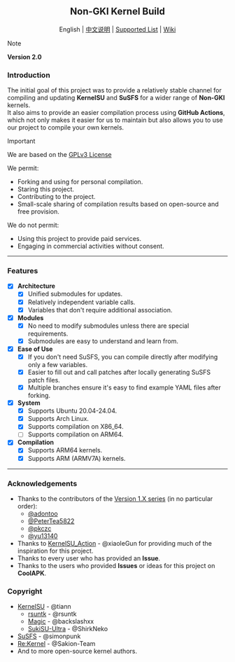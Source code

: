<h2 align="center">Non-GKI Kernel Build</h2>

<p align="center">
  English | <a href="README_cn.md">中文说明</a> | <a href="Supported_list.md">Supported List</a> | <a href="https://github.com/JackA1ltman/NonGKI_Kernel_Build_2nd/wiki">Wiki</a>
</p>

> [!NOTE]
> **Version 2.0** 

### Introduction

The initial goal of this project was to provide a relatively stable channel for compiling and updating **KernelSU** and **SuSFS** for a wider range of **Non-GKI** kernels.  
It also aims to provide an easier compilation process using **GitHub Actions**, which not only makes it easier for us to maintain but also allows you to use our project to compile your own kernels.  



> [!IMPORTANT]
>We are based on the [GPLv3 License](LICENSE)  
>
>We permit:
>  - Forking and using for personal compilation.
>  - Staring this project.
>  - Contributing to the project.
>  - Small-scale sharing of compilation results based on open-source and free provision.
>
>We do not permit:
>  - Using this project to provide paid services.
>  - Engaging in commercial activities without consent.

---

### Features

- [x] **Architecture**
  - [x] Unified submodules for updates.
  - [x] Relatively independent variable calls.
  - [x] Variables that don't require additional association.
- [x] **Modules**
  - [x] No need to modify submodules unless there are special requirements.
  - [x] Submodules are easy to understand and learn from.
- [x] **Ease of Use**
  - [x] If you don't need SuSFS, you can compile directly after modifying only a few variables.
  - [x] Easier to fill out and call patches after locally generating SuSFS patch files.
  - [x] Multiple branches ensure it's easy to find example YAML files after forking.
- [x] **System**
  - [x] Supports Ubuntu 20.04-24.04.
  - [x] Supports Arch Linux.
  - [x] Supports compilation on X86_64.
  - [ ] Supports compilation on ARM64.
- [x] **Compilation**
  - [x] Supports ARM64 kernels.
  - [x] Supports ARM (ARMV7A) kernels.

---

### Acknowledgements

- Thanks to the contributors of the [Version 1.X series](https://github.com/JackA1ltman/NonGKI_Kernel_Build) (in no particular order):
  - [@adontoo](https://github.com/adontoo)
  - [@PeterTea5822](https://github.com/PeterTea5822)
  - [@pkczc](https://github.com/pkczc)
  - [@yu13140](https://github.com/yu13140)
- Thanks to [KernelSU_Action](https://github.com/xiaoleGun/KernelSU_Action) - @xiaoleGun for providing much of the inspiration for this project.
- Thanks to every user who has provided an **Issue**.
- Thanks to the users who provided **Issues** or ideas for this project on **CoolAPK**.

### Copyright
- [KernelSU](https://github.com/tiann/KernelSU) - @tiann
  - [rsuntk](https://github.com/rsuntk/KernelSU) - @rsuntk
  - [Magic](https://github.com/backslashxx/KernelSU) - @backslashxx
  - [SukiSU-Ultra](https://github.com/SukiSU-Ultra/SukiSU-Ultra) - @ShirkNeko
- [SuSFS](https://gitlab.com/simonpunk/susfs4ksu) - @simonpunk
- [Re:Kernel](https://github.com/Sakion-Team/Re-Kernel) - @Sakion-Team
- And to more open-source kernel authors.
